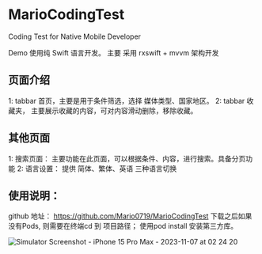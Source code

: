 # MarioCodingTest
Coding Test for Native Mobile Developer

Demo 使用纯 Swift 语言开发。
主要 采用 rxswift + mvvm 架构开发

## 页面介绍
1: tabbar 首页，主要是用于条件筛选，选择 媒体类型、国家地区。
2: tabbar 收藏夹， 主要展示收藏的内容，可对内容滑动删除，移除收藏。
## 其他页面
1: 搜索页面： 主要功能在此页面，可以根据条件、内容，进行搜索。具备分页功能
2: 语言设置： 提供 简体、繁体、英语 三种语言切换


## 使用说明：

github 地址： https://github.com/Mario0719/MarioCodingTest
下载之后如果没有Pods, 则需要在终端cd 到 项目路径； 使用pod install 安装第三方库。


![Simulator Screenshot - iPhone 15 Pro Max - 2023-11-07 at 02 24 20](https://github.com/Mario0719/MarioCodingTest/assets/10015147/0fc54a97-691e-42ef-95cf-f5a634b121b5)
